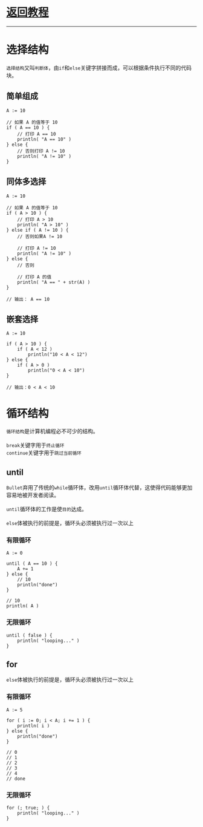 # [返回教程](README.md)
***
# 选择结构
`选择结构`又叫`判断体`，由`if`和`else`关键字拼接而成，可以根据条件执行不同的代码块。
## 简单组成
```bullet
A := 10

// 如果 A 的值等于 10
if ( A == 10 ) {
    // 打印 A == 10
    println( "A == 10" )
} else {
    // 否则打印 A != 10
    println( "A != 10" )
}
```
## 同体多选择
```bullet
A := 10

// 如果 A 的值等于 10
if ( A > 10 ) {
    // 打印 A > 10
    println( "A > 10" )
} else if ( A != 10 ) {
    // 否则如果A != 10

    // 打印 A != 10
    println( "A != 10" )
} else {
    // 否则

    // 打印 A 的值
    println( "A == " + str(A) )
}

// 输出： A == 10
```
## 嵌套选择
```bullet
A := 10

if ( A > 10 ) {
    if ( A < 12 )
        println("10 < A < 12")
} else {
    if ( A > 0 )
        println("0 < A < 10")
}

// 输出：0 < A < 10
```
# 循环结构
`循环结构`是计算机编程必不可少的结构。
<br><br>
`break`关键字用于`终止循环`
<br>
`continue`关键字用于`跳过当前循环`
## until
`Bullet`弃用了传统的`while`循环体，改用`until`循环体代替，这使得代码能够更加容易地被开发者阅读。
<br>
<br>
`until`循环体的工作是使`目的`达成。
<br><br>
`else`体被执行的前提是，循环头必须被执行过一次以上
### 有限循环
```bullet
A := 0

until ( A == 10 ) {
    A += 1
} else {
    // 10
    println("done")
}

// 10
println( A )
```
### 无限循环
```bullet
until ( false ) {
    println( "looping..." )
}
```
## for
`else`体被执行的前提是，循环头必须被执行过一次以上
### 有限循环
```bullet
A := 5

for ( i := 0; i < A; i += 1 ) {
    println( i )
} else {
    println("done")
}

// 0
// 1
// 2
// 3
// 4
// done
```
### 无限循环
```bullet
for (; true; ) {
    println( "looping..." )
}
```